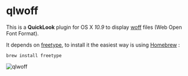 # qlwoff

This is a **QuickLook** plugin for OS X *10.9* to display [woff](http://www.w3.org/TR/WOFF/ "woff") files (Web Open Font Format).

It depends on [freetype](http://freetype.org "freetype"), to install it the easiest way is using [Homebrew](http://brew.sh "Homebrew") :

	brew install freetype


![qlwoff](http://static.whine.fr/images/2014/qlwoff1.jpg)

